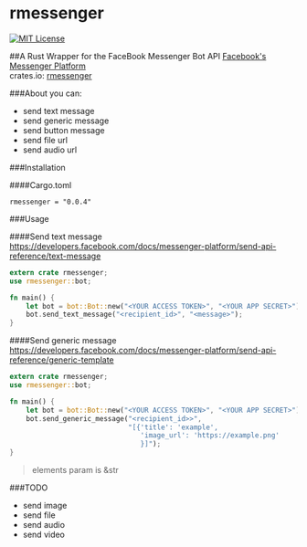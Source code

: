 # rmessenger
[![MIT License](http://img.shields.io/badge/license-MIT-blue.svg?style=flat)](LICENSE)  

##A Rust Wrapper for the FaceBook Messenger Bot API
[Facebook's Messenger Platform](https://developers.facebook.com/docs/messenger-platform)  
crates.io: [rmessenger](https://crates.io/crates/rmessenger)

###About
you can:
- send text message
- send generic message
- send button message
- send file url
- send audio url

###Installation

####Cargo.toml
```
rmessenger = "0.0.4"
```

###Usage

####Send text message
https://developers.facebook.com/docs/messenger-platform/send-api-reference/text-message

```rust
extern crate rmessenger;
use rmessenger::bot;

fn main() {
    let bot = bot::Bot::new("<YOUR ACCESS TOKEN>", "<YOUR APP SECRET>");
    bot.send_text_message("<recipient_id>", "<message>");
}
````

####Send generic message
https://developers.facebook.com/docs/messenger-platform/send-api-reference/generic-template  

```rust
extern crate rmessenger;
use rmessenger::bot;

fn main() {
    let bot = bot::Bot::new("<YOUR ACCESS TOKEN>", "<YOUR APP SECRET>");
    bot.send_generic_message("<recipient_id>>",
                             "[{'title': 'example',
                                'image_url': 'https://example.png'
                                }]");
}
````

> elements param is &str

###TODO
- send image
- send file
- send audio
- send video
